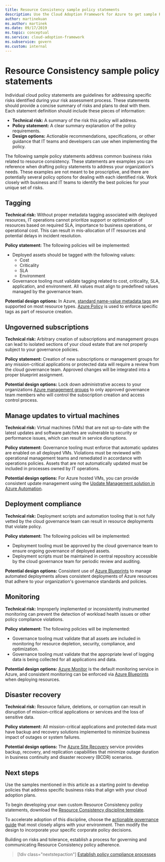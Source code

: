 ```yaml
---
title: Resource Consistency sample policy statements
description: Use the Cloud Adoption Framework for Azure to get sample Resource Consistency policy statements that will help you draft your organization's policy statements.
author: martinekuan
ms.author: martinek
ms.date: 09/17/2019
ms.topic: conceptual
ms.service: cloud-adoption-framework
ms.subservice: govern
ms.custom: internal
---
```


# Resource Consistency sample policy statements

Individual cloud policy statements are guidelines for addressing specific risks identified during your risk assessment process. These statements should provide a concise summary of risks and plans to deal with them. Each statement definition should include these pieces of information:

- **Technical risk:** A summary of the risk this policy will address.
- **Policy statement:** A clear summary explanation of the policy requirements.
- **Design options:** Actionable recommendations, specifications, or other guidance that IT teams and developers can use when implementing the policy.

The following sample policy statements address common business risks related to resource consistency. These statements are examples you can reference when drafting policy statements to address your organization's needs. These examples are not meant to be proscriptive, and there are potentially several policy options for dealing with each identified risk. Work closely with business and IT teams to identify the best policies for your unique set of risks.

## Tagging

**Technical risk:** Without proper metadata tagging associated with deployed resources, IT operations cannot prioritize support or optimization of resources based on required SLA, importance to business operations, or operational cost. This can result in mis-allocation of IT resources and potential delays in incident resolution.

**Policy statement:** The following policies will be implemented:

- Deployed assets should be tagged with the following values:
  - Cost
  - Criticality
  - SLA
  - Environment
- Governance tooling must validate tagging related to cost, criticality, SLA, application, and environment. All values must align to predefined values managed by the governance team.

**Potential design options:** In Azure, [standard name-value metadata tags](/azure/azure-resource-manager/management/tag-resources) are supported on most resource types. [Azure Policy](/azure/governance/policy/overview) is used to enforce specific tags as part of resource creation.

## Ungoverned subscriptions

**Technical risk:** Arbitrary creation of subscriptions and management groups can lead to isolated sections of your cloud estate that are not properly subject to your governance policies.

**Policy statement:** Creation of new subscriptions or management groups for any mission-critical applications or protected data will require a review from the cloud governance team. Approved changes will be integrated into a proper blueprint assignment.

**Potential design options:** Lock down administrative access to your organizations [Azure management groups](/azure/governance/management-groups/) to only approved governance team members who will control the subscription creation and access control process.

## Manage updates to virtual machines

**Technical risk:** Virtual machines (VMs) that are not up-to-date with the latest updates and software patches are vulnerable to security or performance issues, which can result in service disruptions.

**Policy statement:** Governance tooling must enforce that automatic updates are enabled on all deployed VMs. Violations must be reviewed with operational management teams and remediated in accordance with operations policies. Assets that are not automatically updated must be included in processes owned by IT operations.

<!-- docutune:ignore "consistent update management" -->

**Potential design options:** For Azure hosted VMs, you can provide consistent update management using the [Update Management solution in Azure Automation](/azure/automation/update-management/overview).

## Deployment compliance

**Technical risk:** Deployment scripts and automation tooling that is not fully vetted by the cloud governance team can result in resource deployments that violate policy.

**Policy statement:** The following policies will be implemented:

- Deployment tooling must be approved by the cloud governance team to ensure ongoing governance of deployed assets.
- Deployment scripts must be maintained in central repository accessible by the cloud governance team for periodic review and auditing.

**Potential design options:** Consistent use of [Azure Blueprints](/azure/governance/blueprints/) to manage automated deployments allows consistent deployments of Azure resources that adhere to your organization's governance standards and policies.

## Monitoring

**Technical risk:** Improperly implemented or inconsistently instrumented monitoring can prevent the detection of workload health issues or other policy compliance violations.

**Policy statement:** The following policies will be implemented:

- Governance tooling must validate that all assets are included in monitoring for resource depletion, security, compliance, and optimization.
- Governance tooling must validate that the appropriate level of logging data is being collected for all applications and data.

**Potential design options:** [Azure Monitor](/azure/azure-monitor/overview) is the default monitoring service in Azure, and consistent monitoring can be enforced via [Azure Blueprints](/azure/governance/blueprints/) when deploying resources.

## Disaster recovery

**Technical risk:** Resource failure, deletions, or corruption can result in disruption of mission-critical applications or services and the loss of sensitive data.

**Policy statement:** All mission-critical applications and protected data must have backup and recovery solutions implemented to minimize business impact of outages or system failures.

**Potential design options:** The [Azure Site Recovery](/azure/site-recovery/site-recovery-overview) service provides backup, recovery, and replication capabilities that minimize outage duration in business continuity and disaster recovery (BCDR) scenarios.

## Next steps

Use the samples mentioned in this article as a starting point to develop policies that address specific business risks that align with your cloud adoption plans.

To begin developing your own custom Resource Consistency policy statements, download the [Resource Consistency discipline template](./template.md).

To accelerate adoption of this discipline, choose the [actionable governance guide](../guides/index.md) that most closely aligns with your environment. Then modify the design to incorporate your specific corporate policy decisions.

Building on risks and tolerance, establish a process for governing and communicating Resource Consistency policy adherence.

> [!div class="nextstepaction"]
> [Establish policy compliance processes](./compliance-processes.md)
